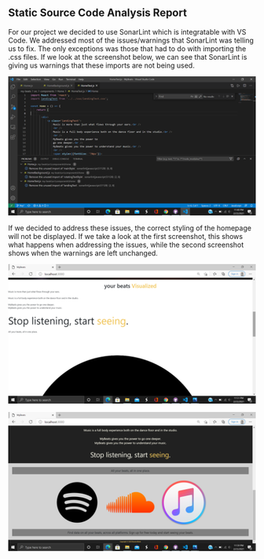 ## Static Source Code Analysis Report

For our project we decided to use SonarLint which is integratable with VS Code. We addressed most of the issues/warnings that SonarLint was telling us to fix. The only exceptions was those that had to do with importing the .css files. If we look at the screenshot below, we can see that SonarLint is giving us warnings that these imports are not being used. 


![alt text](https://github.com/TheNightviz/MyBeats/blob/master/Report1.png "Report1")

If we decided to address these issues, the correct styling of the homepage will not be displayed. If we take a look at the first screenshot, this shows what happens when addressing the issues, while the second screenshot shows when the warnings are left unchanged.


![alt text](https://github.com/TheNightviz/MyBeats/blob/master/Report2.png "Report2")


![alt text](https://github.com/TheNightviz/MyBeats/blob/master/Report3.png "Report3")
